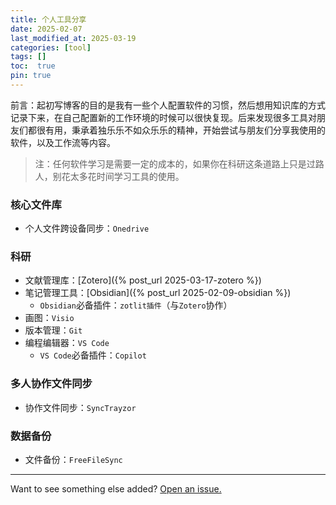 ```yaml
---
title: 个人工具分享
date: 2025-02-07
last_modified_at: 2025-03-19
categories: [tool]
tags: []
toc:  true
pin: true
---
```


前言：起初写博客的目的是我有一些个人配置软件的习惯，然后想用知识库的方式记录下来，在自己配置新的工作环境的时候可以很快复现。后来发现很多工具对朋友们都很有用，秉承着独乐乐不如众乐乐的精神，开始尝试与朋友们分享我使用的软件，以及工作流等内容。
> 注：任何软件学习是需要一定的成本的，如果你在科研这条道路上只是过路人，别花太多花时间学习工具的使用。

### 核心文件库
- 个人文件跨设备同步：`Onedrive`

### 科研
- 文献管理库：[Zotero]({% post_url 2025-03-17-zotero %})
- 笔记管理工具：[Obsidian]({% post_url 2025-02-09-obsidian %})
    - `Obsidian`必备插件：`zotlit插件`（与`Zotero`协作）
- 画图：`Visio`
- 版本管理：`Git`
- 编程编辑器：`VS Code`
    - `VS Code`必备插件：`Copilot`

### 多人协作文件同步
- 协作文件同步：`SyncTrayzor`

### 数据备份
- 文件备份：`FreeFileSync`


---

Want to see something else added? <a href="https://github.com/MingshuoXu/MingshuoXu.github.io/issues/new">Open an issue.</a>

[^fn-sample_footnote]: Handy! Now click the return link to go back.
